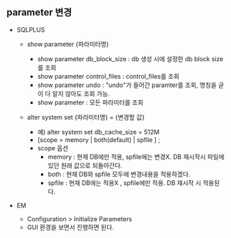 ## parameter 변경

- SQLPLUS
  - show parameter {파라미터명}
    - show parameter db_block_size : db 생성 시에 설정한 db block size를 조회
    - show parameter control_files : control_files를 조회 
    - show parameter undo : "undo"가 들어간 paramter를 조회, 명칭을 굳이 다 알지 않아도 조회 가능. 
    - show parameter : 모든 파라미터를 조회

  - alter system set {파라미터명} = {변경할 값}
    - 예) alter system set db_cache_size = 512M 
    - [scope = memory | both(default) | spfile ] ; 
    - scope 옵션
      - memory : 현재 DB에만 적용, spfile에는 변경X. DB 재시작시 파일에 있던 원래 값으로 되돌아간다.
      - both : 현재 DB와 spfile 모두에 변경내용을 적용하겠다. 
      - spfile : 현재 DB에는 적용X , spfile에만 적용. DB 재시작 시 적용된다.

- EM
  - Configuration > Initialize Parameters 
  - GUI 환경을 보면서 진행하면 된다. 
